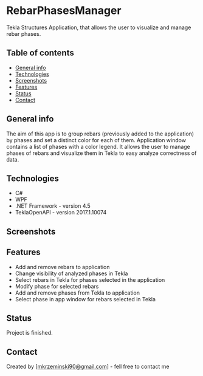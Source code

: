 # RebarPhasesManager
Tekla Structures Application, that allows the user to visualize and manage rebar phases.

## Table of contents
* [General info](#general-info)
* [Technologies](#technologies)
* [Screenshots](#screenshots)
* [Features](#features)
* [Status](#status)
* [Contact](#contact)

## General info
The aim of this app is to group rebars (previously added to the application) by phases and set a distinct color for each of them. Application window contains a list of phases with a color legend. It allows the user to manage phases of rebars and visualize them in Tekla to easy analyze correctness of data.

## Technologies
* C#
* WPF
* .NET Framework - version 4.5
* TeklaOpenAPI - version 2017.1.10074

## Screenshots

## Features
* Add and remove rebars to application
* Change visibility of analyzed phases in Tekla
* Select rebars in Tekla for phases selected in the application
* Modify phase for selected rebars
* Add and remove phases from Tekla to application
* Select phase in app window for rebars selected in Tekla

## Status
Project is finished.

## Contact
Created by [mkrzeminski90@gmail.com] - fell free to contact me
